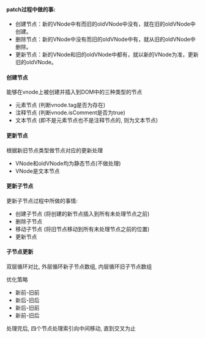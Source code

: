 #### patch过程中做的事: 
- 创建节点：新的VNode中有而旧的oldVNode中没有，就在旧的oldVNode中创建。
- 删除节点：新的VNode中没有而旧的oldVNode中有，就从旧的oldVNode中删除。 
- 更新节点：新的VNode和旧的oldVNode中都有，就以新的VNode为准，更新旧的oldVNode。

#### 创建节点
能够在vnode上被创建并插入到DOM中的三种类型的节点

- 元素节点 (判断vnode.tag是否为存在)
- 注释节点 (判断vnode.isComment是否为true)
- 文本节点 (即不是元素节点也不是注释节点的, 则为文本节点)

#### 更新节点
根据新旧节点类型做节点对应的更新处理

- VNode和oldVNode均为静态节点(不做处理)
- VNode是文本节点

#### 更新子节点
更新子节点过程中所做的事情: 

- 创建子节点 (将创建的新节点插入到所有未处理节点之前)
- 删除子节点
- 移动子节点 (将旧节点移动到所有未处理节点之前的位置)
- 更新节点

#### 子节点更新
双层循环对比, 外层循环新子节点数组, 内层循环旧子节点数组

优化策略
- 新前-旧前
- 新后-旧后
- 新后-旧前
- 新前-旧后

处理完后, 四个节点处理索引向中间移动, 直到交叉为止
